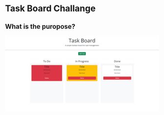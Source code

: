 # Task Board Challange

## What is the puropose?









![task-board](assets/images/Task-Board.png)